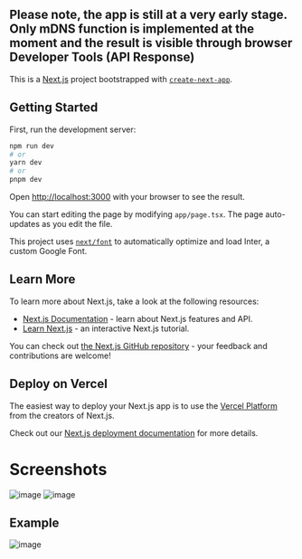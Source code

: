 
## Please note, the app is still at a very early stage. Only mDNS function is implemented at the moment and the result is visible through browser Developer Tools (API Response)


This is a [Next.js](https://nextjs.org/) project bootstrapped with [`create-next-app`](https://github.com/vercel/next.js/tree/canary/packages/create-next-app).

## Getting Started

First, run the development server:

```bash
npm run dev
# or
yarn dev
# or
pnpm dev
```

Open [http://localhost:3000](http://localhost:3000) with your browser to see the result.

You can start editing the page by modifying `app/page.tsx`. The page auto-updates as you edit the file.

This project uses [`next/font`](https://nextjs.org/docs/basic-features/font-optimization) to automatically optimize and load Inter, a custom Google Font.

## Learn More

To learn more about Next.js, take a look at the following resources:

- [Next.js Documentation](https://nextjs.org/docs) - learn about Next.js features and API.
- [Learn Next.js](https://nextjs.org/learn) - an interactive Next.js tutorial.

You can check out [the Next.js GitHub repository](https://github.com/vercel/next.js/) - your feedback and contributions are welcome!

## Deploy on Vercel

The easiest way to deploy your Next.js app is to use the [Vercel Platform](https://vercel.com/new?utm_medium=default-template&filter=next.js&utm_source=create-next-app&utm_campaign=create-next-app-readme) from the creators of Next.js.

Check out our [Next.js deployment documentation](https://nextjs.org/docs/deployment) for more details.


# Screenshots

![image](https://github.com/mattracx/net-tools/assets/1215814/29d53f06-74b1-4cdc-a22a-9a2976918f33)
![image](https://github.com/mattracx/net-tools/assets/1215814/ad4de595-bf2d-461f-abe8-a9b73e859151)

## Example
![image](https://github.com/mattracx/net-tools/assets/1215814/e000f934-c101-4a9a-b70b-1af22fd364ef)

